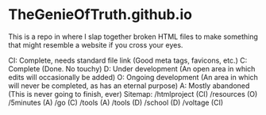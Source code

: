 # TheGenieOfTruth.github.io
This is a repo in where I slap together broken HTML files to make something that might resemble a website if you cross your eyes.

CI: Complete, needs standard file link (Good meta tags, favicons, etc.)
C: Complete (Done. No touchy)
D: Under development (An open area in which edits will occasionally be added)
O: Ongoing development (An area in which will never be completed, as has an eternal purpose)
A: Mostly abandoned (This is never going to finish, ever)
Sitemap:
    /htmlproject (CI)
    /resources (O)
        /5minutes (A)
            /go (C)
        /tools (A)
    /tools (D)
    /school (D)
        /voltage (CI)
